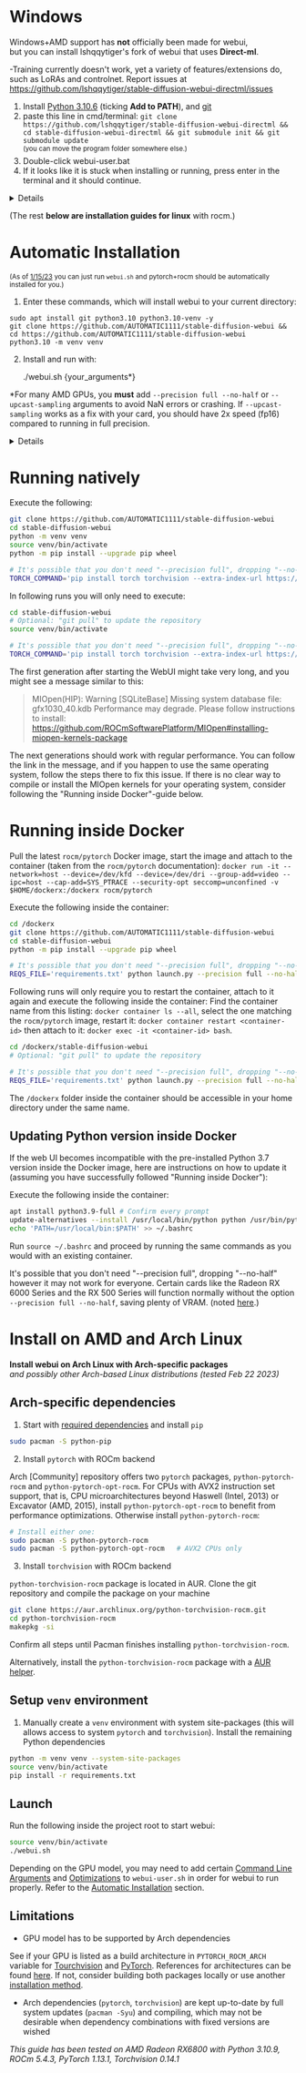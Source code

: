 # Windows
Windows+AMD support has **not** officially been made for webui, \
but you can install lshqqytiger's fork of webui that uses **Direct-ml**. 

-Training currently doesn't work, yet a variety of features/extensions do, such as LoRAs and controlnet. Report issues at https://github.com/lshqqytiger/stable-diffusion-webui-directml/issues 

1. Install [Python 3.10.6](https://www.python.org/ftp/python/3.10.6/python-3.10.6-amd64.exe) (ticking **Add to PATH**), and [git](https://github.com/git-for-windows/git/releases/download/v2.39.2.windows.1/Git-2.39.2-64-bit.exe)
2. paste this line in cmd/terminal: `git clone https://github.com/lshqqytiger/stable-diffusion-webui-directml && cd stable-diffusion-webui-directml && git submodule init && git submodule update` \
<sup>(you can move the program folder somewhere else.)</sup> 
3. Double-click webui-user.bat
4. If it looks like it is stuck when installing or running, press enter in the terminal and it should continue.
<details>
If you have 4-6gb vram, try adding these flags to `webui-user.bat` like so: 

- `COMMANDLINE_ARGS=--opt-sub-quad-attention --lowvram --disable-nan-check`

- You can add --autolaunch to auto open the url for you.

- Rename your edited **webui-user.bat** file to **webui.settings.bat** to avoid your settings get overwrite after git pull for update.
</details>

(The rest **below are installation guides for linux** with rocm.)


# Automatic Installation

<sup>(As of [1/15/23](https://github.com/AUTOMATIC1111/stable-diffusion-webui/pull/6709) you can just run `webui.sh` and pytorch+rocm should be automatically installed for you.)</sup>


1. Enter these commands, which will install webui to your current directory:

```
sudo apt install git python3.10 python3.10-venv -y
git clone https://github.com/AUTOMATIC1111/stable-diffusion-webui && cd https://github.com/AUTOMATIC1111/stable-diffusion-webui
python3.10 -m venv venv
```

2. Install and run with:

    ./webui.sh {your_arguments*}

*For many AMD GPUs, you **must** add `--precision full --no-half` or `--upcast-sampling` arguments to avoid NaN errors or crashing. 
If `--upcast-sampling` works as a fix with your card, you should have 2x speed (fp16) compared to running in full precision.

<details>

- Some cards like the Radeon RX 6000 Series and the RX 500 Series will already run fp16 perfectly fine (noted [here](https://github.com/AUTOMATIC1111/stable-diffusion-webui/issues/5468).)

- If your card is unable to run SD with the latest pytorch+rocm core package, you can try installing previous versions, by following a more manual installation guide below.

</details>


# Running natively

Execute the following:

```bash
git clone https://github.com/AUTOMATIC1111/stable-diffusion-webui
cd stable-diffusion-webui
python -m venv venv
source venv/bin/activate
python -m pip install --upgrade pip wheel

# It's possible that you don't need "--precision full", dropping "--no-half" however crashes my drivers
TORCH_COMMAND='pip install torch torchvision --extra-index-url https://download.pytorch.org/whl/rocm5.1.1' python launch.py --precision full --no-half
```

In following runs you will only need to execute:
```bash
cd stable-diffusion-webui
# Optional: "git pull" to update the repository
source venv/bin/activate

# It's possible that you don't need "--precision full", dropping "--no-half" however crashes my drivers
TORCH_COMMAND='pip install torch torchvision --extra-index-url https://download.pytorch.org/whl/rocm5.1.1' python launch.py --precision full --no-half
```

The first generation after starting the WebUI might take very long, and you might see a message similar to this: 
> MIOpen(HIP): Warning [SQLiteBase] Missing system database file: gfx1030_40.kdb Performance may degrade. Please follow
> instructions to install: https://github.com/ROCmSoftwarePlatform/MIOpen#installing-miopen-kernels-package

The next generations should work with regular performance. You can follow the link in the message, and if you happen
to use the same operating system, follow the steps there to fix this issue. If there is no clear way to compile or
install the MIOpen kernels for your operating system, consider following the "Running inside Docker"-guide below.



# Running inside Docker
Pull the latest `rocm/pytorch` Docker image, start the image and attach to the container (taken from the `rocm/pytorch`
documentation): `docker run -it --network=host --device=/dev/kfd --device=/dev/dri --group-add=video --ipc=host
--cap-add=SYS_PTRACE --security-opt seccomp=unconfined -v $HOME/dockerx:/dockerx rocm/pytorch`

Execute the following inside the container:
```bash
cd /dockerx
git clone https://github.com/AUTOMATIC1111/stable-diffusion-webui
cd stable-diffusion-webui
python -m pip install --upgrade pip wheel

# It's possible that you don't need "--precision full", dropping "--no-half" however crashes my drivers
REQS_FILE='requirements.txt' python launch.py --precision full --no-half
```

Following runs will only require you to restart the container, attach to it again and execute the following inside the
container: Find the container name from this listing: `docker container ls --all`, select the one matching the
`rocm/pytorch` image, restart it: `docker container restart <container-id>` then attach to it: `docker exec -it
<container-id> bash`.

```bash
cd /dockerx/stable-diffusion-webui
# Optional: "git pull" to update the repository

# It's possible that you don't need "--precision full", dropping "--no-half" however crashes my drivers
REQS_FILE='requirements.txt' python launch.py --precision full --no-half
```

The `/dockerx` folder inside the container should be accessible in your home directory under the same name.

## Updating Python version inside Docker
If the web UI becomes incompatible with the pre-installed Python 3.7 version inside the Docker image, here are
instructions on how to update it (assuming you have successfully followed "Running inside Docker"):

Execute the following inside the container:
```bash
apt install python3.9-full # Confirm every prompt
update-alternatives --install /usr/local/bin/python python /usr/bin/python3.9 1
echo 'PATH=/usr/local/bin:$PATH' >> ~/.bashrc
```

Run `source ~/.bashrc` and proceed by running the same commands as you would with an existing container.

It's possible that you don't need "--precision full", dropping "--no-half" however it may not work for everyone. Certain cards like the Radeon RX 6000 Series and the RX 500 Series will function normally without the option `--precision full --no-half`, saving plenty of VRAM. (noted [here](https://github.com/AUTOMATIC1111/stable-diffusion-webui/issues/5468).)

# Install on AMD and Arch Linux

**Install webui on Arch Linux with Arch-specific packages**  
*and possibly other Arch-based Linux distributions (tested Feb 22 2023)*

## Arch-specific dependencies

1. Start with [required dependencies](https://github.com/AUTOMATIC1111/stable-diffusion-webui/wiki/Dependencies#required-dependencies) and install `pip`

```bash
sudo pacman -S python-pip
```

2. Install `pytorch` with ROCm backend

Arch [Community] repository offers two `pytorch` packages, `python-pytorch-rocm` and `python-pytorch-opt-rocm`. For CPUs with AVX2 instruction set support, that is, CPU microarchitectures beyond Haswell (Intel, 2013) or Excavator (AMD, 2015), install `python-pytorch-opt-rocm` to benefit from performance optimizations. Otherwise install `python-pytorch-rocm`:

```bash
# Install either one:
sudo pacman -S python-pytorch-rocm
sudo pacman -S python-pytorch-opt-rocm   # AVX2 CPUs only
```

3. Install `torchvision` with ROCm backend

`python-torchvision-rocm` package is located in AUR. Clone the git repository and compile the package on your machine

```bash
git clone https://aur.archlinux.org/python-torchvision-rocm.git
cd python-torchvision-rocm
makepkg -si
```

Confirm all steps until Pacman finishes installing `python-torchvision-rocm`.

Alternatively, install the `python-torchvision-rocm` package with a [AUR helper](https://wiki.archlinux.org/title/AUR_helpers).

## Setup `venv` environment

1. Manually create a `venv` environment with system site-packages (this will allows access to system `pytorch` and `torchvision`). Install the remaining Python dependencies

```bash
python -m venv venv --system-site-packages
source venv/bin/activate
pip install -r requirements.txt
```

## Launch

Run the following inside the project root to start webui:

```bash
source venv/bin/activate
./webui.sh
```

Depending on the GPU model, you may need to add certain [Command Line Arguments](https://github.com/AUTOMATIC1111/stable-diffusion-webui/wiki/Command-Line-Arguments-and-Settings) and [Optimizations](https://github.com/AUTOMATIC1111/stable-diffusion-webui/wiki/Optimizations) to `webui-user.sh` in order for webui to run properly. Refer to the [Automatic Installation](https://github.com/AUTOMATIC1111/stable-diffusion-webui/wiki/Install-and-Run-on-AMD-GPUs#automatic-installation) section.

## Limitations

-  GPU model has to be supported by Arch dependencies

See if your GPU is listed as a build architecture in `PYTORCH_ROCM_ARCH` variable for [Tourchvision](https://github.com/rocm-arch/python-torchvision-rocm/blob/b66f7ed9540a0e25f4a81bf0d9cfc3d76bc0270e/PKGBUILD#L68-L74) and [PyTorch](https://github.com/archlinux/svntogit-community/blob/5689e7f44f082ba3c37724c2890e93e7106002a1/trunk/PKGBUILD#L220). References for architectures can be found [here](https://llvm.org/docs/AMDGPUUsage.html#processors). If not, consider building both packages locally or use another [installation method](https://github.com/AUTOMATIC1111/stable-diffusion-webui/wiki/Install-and-Run-on-AMD-GPUs).

- Arch dependencies (`pytorch`, `torchvision`) are kept up-to-date by full system updates (`pacman -Syu`) and compiling, which may not be desirable when dependency combinations with fixed versions are wished

*This guide has been tested on AMD Radeon RX6800 with Python 3.10.9, ROCm 5.4.3, PyTorch 1.13.1, Torchvision 0.14.1*
